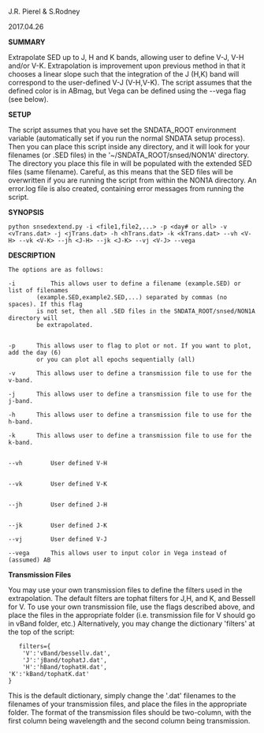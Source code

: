 J.R. Pierel & S.Rodney 

2017.04.26

__SUMMARY__

Extrapolate SED up to J, H and K bands, allowing user to define V-J, V-H and/or V-K. Extrapolation is improvement upon previous method in that
it chooses a linear slope such that the integration of the J (H,K) band will correspond to the user-defined V-J (V-H,V-K). The script assumes
that the defined color is in ABmag, but Vega can be defined using the --vega flag (see below).

__SETUP__

The script assumes that you have set the SNDATA_ROOT environment variable (automatically set if you
run the normal SNDATA setup process). Then you can place this script inside any directory, and it will
look for your filenames (or .SED files) in the '~/SNDATA_ROOT/snsed/NON1A' directory. The directory you
place this file in will be populated with the extended SED files (same filename). Careful, as this means
that the SED files will be overwritten if you are running the script from within the NON1A directory. An
error.log file is also created, containing error messages from running the script.
	
__SYNOPSIS__

	
	python snsedextend.py -i <file1,file2,...> -p <day# or all> -v <vTrans.dat> -j <jTrans.dat> -h <hTrans.dat> -k <kTrans.dat> --vh <V-H> --vk <V-K> --jh <J-H> --jk <J-K> --vj <V-J> --vega
	

__DESCRIPTION__

	The options are as follows:

	-i  	    This allows user to define a filename (example.SED) or list of filenames
		    (example.SED,example2.SED,...) separated by commas (no spaces). If this flag
		    is not set, then all .SED files in the SNDATA_ROOT/snsed/NON1A directory will
		    be extrapolated.


	-p	    This allows user to flag to plot or not. If you want to plot, add the day (6)
		    or you can plot all epochs sequentially (all)

	-v	    This allows user to define a transmission file to use for the v-band.

	-j	    This allows user to define a transmission file to use for the j-band.

	-h	    This allows user to define a transmission file to use for the h-band.

	-k	    This allows user to define a transmission file to use for the k-band.


	--vh	    User defined V-H


	--vk	    User defined V-K


	--jh	    User defined J-H


	--jk	    User defined J-K

	--vj	    User defined V-J

	--vega	    This allows user to input color in Vega instead of (assumed) AB


__Transmission Files__

You may use your own transmission files to define the filters used in the extrapolation. The default filters are tophat filters for J,H, and K, and Bessell for V.
To use your own transmission file, use the flags described above, and place the files in the appropriate folder (i.e. transmission file for V should go in vBand folder, etc.)
Alternatively, you may change the dictionary 'filters' at the top of the script:


       filters={
		'V':'vBand/bessellv.dat',
    	'J':'jBand/tophatJ.dat',
    	'H':'hBand/tophatH.dat',
	'K':'kBand/tophatK.dat'
	}


This is the default dictionary, simply change the '.dat' filenames to the filenames of your transmission files, and place the files in the appropriate folder. The
format of the transmission files should be two-column, with the first column being wavelength and the second column being transmission.